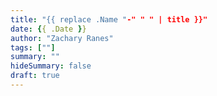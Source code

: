 ```yaml
---
title: "{{ replace .Name "-" " " | title }}"
date: {{ .Date }}
author: "Zachary Ranes"
tags: [""]
summary: ""
hideSummary: false
draft: true
---
```


